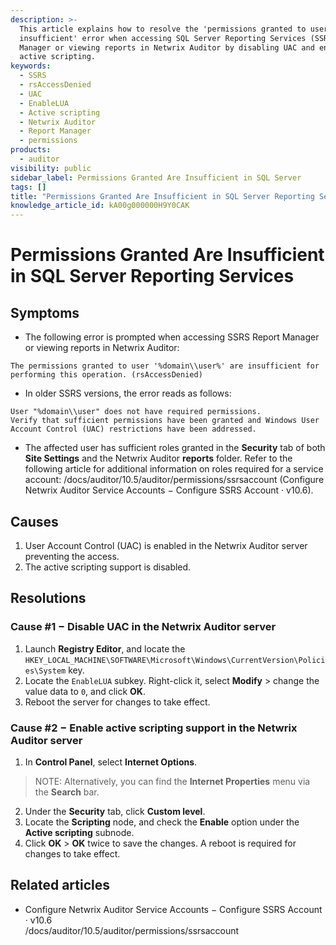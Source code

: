 ```yaml
---
description: >-
  This article explains how to resolve the 'permissions granted to user are
  insufficient' error when accessing SQL Server Reporting Services (SSRS) Report
  Manager or viewing reports in Netwrix Auditor by disabling UAC and enabling
  active scripting.
keywords:
  - SSRS
  - rsAccessDenied
  - UAC
  - EnableLUA
  - Active scripting
  - Netwrix Auditor
  - Report Manager
  - permissions
products:
  - auditor
visibility: public
sidebar_label: Permissions Granted Are Insufficient in SQL Server
tags: []
title: "Permissions Granted Are Insufficient in SQL Server Reporting Services"
knowledge_article_id: kA00g000000H9Y0CAK
---
```


# Permissions Granted Are Insufficient in SQL Server Reporting Services

## Symptoms

- The following error is prompted when accessing SSRS Report Manager or viewing reports in Netwrix Auditor:

```
The permissions granted to user '%domain\\user%' are insufficient for performing this operation. (rsAccessDenied)
```

- In older SSRS versions, the error reads as follows:

```
User "%domain\\user" does not have required permissions.
Verify that sufficient permissions have been granted and Windows User Account Control (UAC) restrictions have been addressed.
```

- The affected user has sufficient roles granted in the **Security** tab of both **Site Settings** and the Netwrix Auditor **reports** folder. Refer to the following article for additional information on roles required for a service account: /docs/auditor/10.5/auditor/permissions/ssrsaccount (Configure Netwrix Auditor Service Accounts − Configure SSRS Account · v10.6).

## Causes

1. User Account Control (UAC) is enabled in the Netwrix Auditor server preventing the access.
2. The active scripting support is disabled.

## Resolutions

### Cause #1 − Disable UAC in the Netwrix Auditor server

1. Launch **Registry Editor**, and locate the `HKEY_LOCAL_MACHINE\SOFTWARE\Microsoft\Windows\CurrentVersion\Policies\System` key.
2. Locate the `EnableLUA` subkey. Right-click it, select **Modify** > change the value data to `0`, and click **OK**.
3. Reboot the server for changes to take effect.

### Cause #2 − Enable active scripting support in the Netwrix Auditor server

1. In **Control Panel**, select **Internet Options**.

> NOTE: Alternatively, you can find the **Internet Properties** menu via the **Search** bar.

2. Under the **Security** tab, click **Custom level**.
3. Locate the **Scripting** node, and check the **Enable** option under the **Active scripting** subnode.
4. Click **OK** > **OK** twice to save the changes. A reboot is required for changes to take effect.

## Related articles

- Configure Netwrix Auditor Service Accounts − Configure SSRS Account · v10.6  
  /docs/auditor/10.5/auditor/permissions/ssrsaccount
